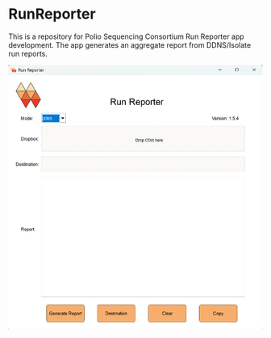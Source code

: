 # RunReporter
This is a repository for Polio Sequencing Consortium Run Reporter app development. The app generates an aggregate report from DDNS/Isolate run reports.

![image](misc/app_interface.png)